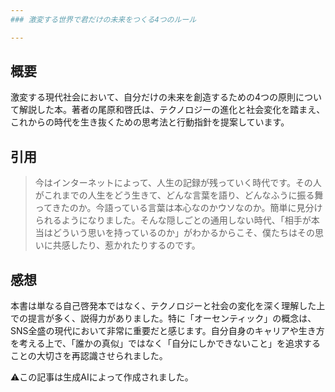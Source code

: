 ```yaml
---
### 激変する世界で君だけの未来をつくる4つのルール

---
```


## 概要

激変する現代社会において、自分だけの未来を創造するための4つの原則について解説した本。著者の尾原和啓氏は、テクノロジーの進化と社会変化を踏まえ、これからの時代を生き抜くための思考法と行動指針を提案しています。

## 引用

>今はインターネットによって、人生の記録が残っていく時代です。その人がこれまでの人生をどう生きて、どんな言葉を語り、どんなふうに振る舞ってきたのか。今語っている言葉は本心なのかウソなのか。簡単に見分けられるようになりました。そんな隠しごとの通用しない時代、「相手が本当はどういう思いを持っているのか」がわかるからこそ、僕たちはその思いに共感したり、惹かれたりするのです。

## 感想

本書は単なる自己啓発本ではなく、テクノロジーと社会の変化を深く理解した上での提言が多く、説得力がありました。特に「オーセンティック」の概念は、SNS全盛の現代において非常に重要だと感じます。自分自身のキャリアや生き方を考える上で、「誰かの真似」ではなく「自分にしかできないこと」を追求することの大切さを再認識させられました。

⚠️この記事は生成AIによって作成されました。
